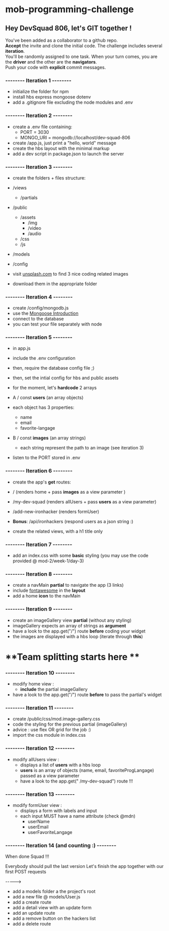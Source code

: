 # mob-programming-challenge

## Hey DevSquad 806, let's GIT together !

You've been added as a collaborator to a github repo.  
**Accept** the invite and clone the initial code. 
The challenge includes several **iteration**.  
You'll be randomly assigned to one task.
When your turn comes, you are the **driver** and the other are the **navigators**.  
Push your code with **explicit** commit messages.


### -------- Iteration 1 --------

- initialize the folder for npm
- install hbs express mongoose dotenv
- add a .gitignore file excluding the node modules and .env

### -------- Iteration 2 --------


- create a .env file containing: 
  - PORT = 3030
  - MONGO_URI = mongodb://localhost/dev-squad-806
- create /app.js, just print a "hello, world" message 
- create the hbs layout with the minimal markup
- add a dev script in package.json to launch the server

### -------- Iteration 3 --------

- create the folders + files structure:
- /views
  - /partials
- /public
  - /assets
    - /img
    - /video
    - /audio
  - /css
  - /js
- /models
- /config

- visit [unsplash.com](https://unsplash.com/) to find 3 nice coding related images
- download them in the appropriate folder

### -------- Iteration 4 --------

- create /config/mongodb.js 
- use the [Mongoose Introduction](https://my.ironhack.com/lms/courses/course-v1:IRONHACK+WDFT+202006_PAR/units/ironhack-course-chapter_4-sequential_3-vertical) 
- connect to the database
- you can test your file separately with node


### -------- Iteration 5 --------

- in app.js
- include the .env configuration
- then, require the database config file ;)
- then, set the intial config for hbs and public assets

- for the moment, let's **hardcode** 2 arrays
-  A / const **users** (an array objects)
  - each object has 3 properties:
    - name
    - email
    - favorite-langage
-  B / const **images** (an array strings)
    - each string represent the path to an image (see iteration 3)

- listen to the PORT stored in .env



### -------- Iteration 6 --------

- create the app's **get** routes:
- /                             (renders home  + pass **images** as a view parameter )
- /my-dev-squad                 (renders allUsers + pass **users** as a view parameter)  
- /add-new-ironhacker           (renders formUser)            
- **Bonus**: /api/ironhackers   (respond users as a json string :)

- create the related views, with a h1 title only


### -------- Iteration 7 --------

- add an index.css with some **basic** styling (you may use the code provided @ mod-2/week-1/day-3)


### -------- Iteration 8 --------

- create a navMain **partial** to navigate the app (3 links)
- include [fontawesome](https://fontawesome.com/) in the **layout**
- add a home **icon** to the navMain


### -------- Iteration 9 --------

- create an imageGallery view **partial** (without any styling)
- imageGallery expects an array of strings as **argument**
- have a look to the app.get("/") route **before** coding your widget
- the images are displayed with a hbs loop (iterate through **this**)


# **Team splitting starts here **

### -------- Iteration 10  --------

- modify home view : 
  - **include** the partial imageGallery
 - have a look to the app.get("/") route **before** to pass the partial's widget


### -------- Iteration 11  --------

- create /public/css/mod.image-gallery.css 
- code the styling for the previous partial (imageGallery)
- advice : use flex OR grid for the job :)
- import the css module in index.css


### -------- Iteration 12 --------

- modify allUsers view : 
  - displays a list of **users** with a hbs loop
  - **users** is an array of objects (name, email, favoriteProgLangage) passed as a view parameter
  - have a look to the app.get(" /my-dev-squad") route !!!


### -------- Iteration 13 --------

- modify formUser view : 
  - displays a form with labels and input
  - each input MUST have a name attribute (check @mdn)
    - userName
    - userEmail
    - userFavoriteLangage


### -------- Iteration 14 (and counting :) --------


When done Squad !!!

Everybody should pull the last version
Let's finish the app together with our first POST requests

----->

- add a models folder a the project's root
- add a new file @ models/User.js
- add a create route
- add a detail view with an update form
- add an update route
- add a remove button on the hackers list
- add a delete route


